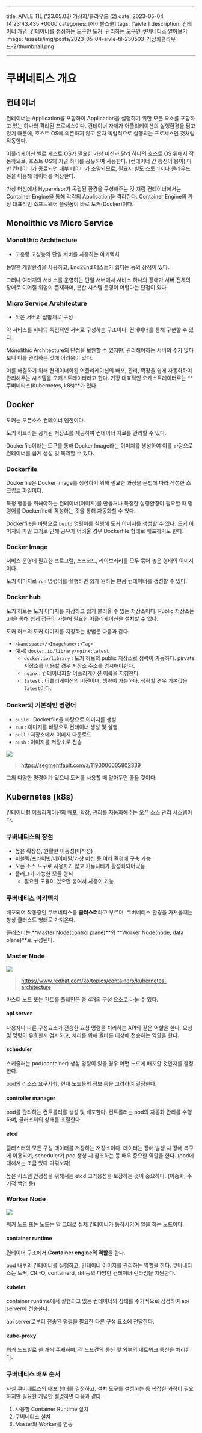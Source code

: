 

---
title: AIVLE TIL ('23.05.03) 가상화/클라우드 (2)
date: 2023-05-04 14:23:43.435 +0000
categories: [에이블스쿨]
tags: ['aivle']
description: 컨테이너 개념, 컨테이너를 생성하는 도구인 도커, 관리하는 도구인 쿠버네티스 알아보기
image: /assets/img/posts/2023-05-04-aivle-til-230503-가상화클라우드-2/thumbnail.png

---

# 쿠버네티스 개요

## 컨테이너

컨테이너는 Application을 포함하여 Application을 실행하기 위한 모든 요소를 포함하고 있는 하나의 격리된 프로세스이다.
컨테이너 자체가 어플리케이션의 실행환경을 담고 있기 때문에, 호스트 OS에 의존하지 않고 혼자 독립적으로 실행되는 프로세스인 것처럼 작동한다.

어플리케이션 별로 게스트 OS가 필요한 가상 머신과 달리 하나의 호스트 OS 위에서 작동하므로, 호스트 OS의 커널 하나를 공유하여 사용한다. (컨테이너 간 통신이 용이)
다만 컨테이너가 종료되면 내부 데이터가 소멸되므로, 필요시 별도 스토리지나 클라우드 등을 이용해 데이터를 저장한다.

가상 머신에서 Hypervisor가 독립된 환경을 구성해주는 것 처럼 컨테이너에서는 Container Engine을 통해 각각의 Application을 격리한다.
Container Engine의 가장 대표적인 소프트웨어 플랫폼이 바로 도커(Docker)이다.

## Monolithic vs Micro Service

### Monolithic Architecture

- 고용량 고성능의 단일 서버를 사용하는 아키텍처

동일한 개발환경을 사용하고, End2End 테스트가 쉽다는 등의 장점이 있다.

그러나 여러개의 서비스를 운영하는 단일 서버에서 서비스 하나의 장애가 서버 전체의 장애로 이어질 위험이 존재하며, 분산 시스템 운영이 어렵다는 단점이 있다.

### Micro Service Architecture

- 작은 서버의 집합체로 구성

각 서비스를 하나의 독립적인 서버로 구성하는 구조이다.
컨테이너를 통해 구현할 수 있다.

Monolithic Architecture의 단점을 보완할 수 있지만, 관리해야하는 서버의 수가 많다보니 이를 관리하는 것에 어려움이 있다.

이를 해결하기 위해 컨테이너화된 어플리케이션의 배포, 관리, 확장을 쉽게 자동화하여 관리해주는 시스템을 오케스트레이터라고 한다.
가장 대표적인 오케스트레이터로는 **쿠버네티스(Kubernetes, k8s)**가 있다.

## Docker

도커는 오픈소스 컨테이너 엔진이다.

도커 허브라는 공개된 저장소를 제공하여 컨테이너 자료를 관리할 수 있다.

Dockerfile이라는 도구를 통해 Docker Image라는 이미지를 생성하여 이를 바탕으로 컨테이너를 쉽게 생성 및 복제할 수 있다.

### Dockerfile

Dockerfile은 Docker Image를 생성하기 위해 필요한 과정을 문법에 따라 작성한 스크립트 파일이다.

특정 행동을 취해야하는 컨테이너(이미지)를 만들거나 특정한 실행환경이 필요할 때 명령어를 Dockerfile에 작성하는 것을 통해 자동화할 수 있다.

Dockerfile을 바탕으로 `build` 명령어를 실행해 도커 이미지를 생성할 수 있다.
도커 이미지의 파일 크기로 인해 공유가 어려울 경우 Dockerfile 형태로 배포하기도 한다.

### Docker Image

서비스 운영에 필요한 프로그램, 소스코드, 라이브러리를 모두 묶어 놓은 형태의 이미지이다.

도커 이미지로 `run` 명령어를 실행하면 쉽게 원하는 만큼 컨테이너를 생성할 수 있다.

### Docker hub

도커 허브는 도커 이미지를 저장하고 쉽게 불러올 수 있는 저장소이다.
Public 저장소는 url을 통해 쉽게 접근이 가능해 필요한 어플리케이션을 설치할 수 있다.

도커 허브의 도커 이미지를 지칭하는 방법은 다음과 같다.
- `<Namespace>/<ImageName>:<Tag>`
- 예시) `docker.io/library/nginx:latest`
     - `docker.io/library` : 도커 허브의 public 저장소로 생략이 가능하다. pirvate 저장소를 이용할 경우 저장소 주소를 명시해야한다.
     - `nginx` : 컨테이너화할 어플리케이션 이름을 지칭한다.
     - `latest` : 어플리케이션의 버전이며, 생략이 가능하다. 생략할 경우 기본값은 `latest`이다.
     
### Docker의 기본적인 명령어

- `build` : Dockerfile을 바탕으로 이미지를 생성
- `run` : 이미지를 바탕으로 컨테이너 생성 및 실행
- `pull` : 저장소에서 이미지 다운로드
- `push` : 이미지를 저장소로 전송

![](/assets/img/posts/2023-05-04-aivle-til-230503-가상화클라우드-2/img0.png)
> https://segmentfault.com/a/1190000005802339

그외 다양한 명령어가 있으니 도커를 사용할 때 알아두면 좋을 것이다.

## Kubernetes (k8s)

컨테이너형 어플리케이션의 배포, 확장, 관리를 자동화해주는 오픈 소스 관리 시스템이다.

### 쿠버네티스의 장점

- 높은 확장성, 원활한 이동성(이식성)
- 퍼블릭/프라이빗/베어메탈/가상 머신 등 여러 환경에 구축 가능
- 오픈 소스 도구로 사용자가 많고 커뮤니티가 활성화되어있음
- 플러그가 가능한 모듈 형식
    - 필요한 모듈이 있으면 붙여서 사용이 가능
    
### 쿠버네티스 아키텍처

배포되어 작동중인 쿠버네티스를 **클러스터**라고 부르며, 쿠버네티스 환경을 가져올때는 항상 클러스트 형태로 가져온다.

클러스터는 **Master Node(control plane)**와 **Worker Node(node, data plane)**로 구성된다.

### Master Node

![](/assets/img/posts/2023-05-04-aivle-til-230503-가상화클라우드-2/img1.png)
> https://www.redhat.com/ko/topics/containers/kubernetes-architecture

마스터 노드 또는 컨트롤 플레인은 총 4개의 구성 요소로 나눌 수 있다.

#### api server

사용자나 다른 구성요소가 전송한 요청·명령을 처리하는 API와 같은 역할을 한다.
요청 및 명령이 유효한지 검사하고, 처리를 위해 올바른 대상에 전송하는 역할을 한다.

#### scheduler

스케줄러는 pod(container) 생성 명령이 있을 경우 어떤 노드에 배포할 것인지를 결정한다.

pod의 리소스 요구사항, 현재 노드들의 정보 등을 고려하여 결정한다.

#### controller manager

pod를 관리하는 컨트롤러를 생성 및 배포한다.
컨트롤러는 pod의 자동화 관리를 수행하며, 클러스터의 상태를 조절한다.

#### etcd

클러스터의 모든 구성 데이터를 저장하는 저장소이다.
데이터는 장애 발생 시 장애 복구에 이용되며, scheduler가 pod 생성 시 참조하는 등 매우 중요한 역할을 한다. (pod에 대해서는 조금 있다 다뤄보자)

높은 시스템 안정성을 위해서는 etcd 고가용성을 보장하는 것이 중요하다. (이중화, 주기적 백업 등)

### Worker Node

![](/assets/img/posts/2023-05-04-aivle-til-230503-가상화클라우드-2/img2.png)

워커 노드 또는 노드는 말 그대로 실제 컨테이너가 동작시키며 일을 하는 노드이다.

#### container runtime

컨테이너 구조에서 **Container engine의 역할**을 한다.

pod 내부의 컨테이너를 실행하고, 컨테이너 이미지를 관리하는 역할을 한다.
쿠버네티스는 도커, CRI-O, containerd, rkt 등의 다양한 컨테이너 런타임을 지원한다.

#### kubelet

container runtime에서 실행되고 있는 컨테이너의 상태를 주기적으로 점검하여 api server에 전송한다.

api server로부터 전송된 명령을 필요한 다른 구성 요소에 전달한다.

#### kube-proxy

워커 노드별로 한 개씩 존재하며, 각 노드간의 통신 및 외부의 네트워크 통신을 처리한다.

### 쿠버네티스 배포 순서

사실 쿠버네트스의 배포 형태를 결정하고, 설치 도구를 설정하는 등 복잡한 과정이 필요하지만 필요한 개념만 설명하면 다음과 같다.

1. 사용할 Container Runtime 설치
2. 쿠버네티스 설치
3. Master와 Worker를 연동

        
